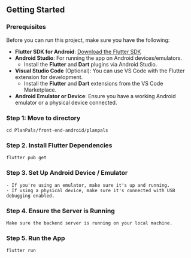## Getting Started

### Prerequisites

Before you can run this project, make sure you have the following:

- **Flutter SDK for Android**: [Download the Flutter SDK](https://flutter.dev/docs/get-started/install)
- **Android Studio**: For running the app on Android devices/emulators.
  - Install the **Flutter** and **Dart** plugins via Android Studio.
- **Visual Studio Code** (Optional): You can use VS Code with the Flutter extension for development.
  - Install the **Flutter** and **Dart** extensions from the VS Code Marketplace.
- **Android Emulator or Device**: Ensure you have a working Android emulator or a physical device connected.

### Step 1: Move to directory

    cd PlanPals/front-end-android/planpals

### Step 2. Install Flutter Dependencies

    flutter pub get

### Step 3. Set Up Android Device / Emulator

    - If you're using an emulator, make sure it's up and running.
    - If using a physical device, make sure it's connected with USB debugging enabled.

### Step 4. Ensure the Server is Running

    Make sure the backend server is running on your local machine.

### Step 5. Run the App

    flutter run
